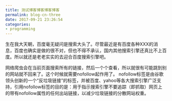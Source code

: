 ```yaml
---
title: 测试博客博客博客博客
permalink: blog-cn-three
date: 2017-09-21 23:26:54
categories:
- programming
---
```


生在我大天朝，百度毫无疑问是搜索大头了。尽管最近是有百度各种XXX的消息，百度也确实是做的很不对，但也不得不承认，国内其他搜索引擎还真比不上百度。所以就还是老老实实的去迎合百度搜索引擎吧。
<!--more-->
网络爬虫会在当前页面搜索所有的链接，然后一个个查看，所以就很有可能跳到别的网站就不回来了。这个时候就需要nofollow起作用了。
nofollow标签是由谷歌领头创新的一个“反垃圾链接”的标签，并被百度、yahoo等各大搜索引擎广泛支持，引用nofollow标签的目的是：用于指示搜索引擎不要追踪（即抓取）网页上的带有nofollow属性的任何出站链接，以减少垃圾链接的分散网站权重。
